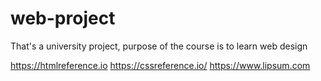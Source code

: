 # web-project
That's a university project, purpose of the course is to learn web design

https://htmlreference.io
https://cssreference.io/
https://www.lipsum.com
